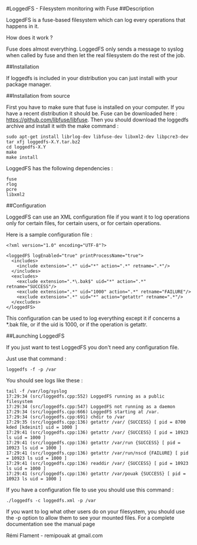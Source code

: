 #LoggedFS - Filesystem monitoring with Fuse
##Description

LoggedFS is a fuse-based filesystem which can log every operations that happens in it. 

How does it work ?

Fuse does almost everything. LoggedFS only sends a message to syslog when called by fuse and then let the real filesystem do the rest of the job.

##Installation

If loggedfs is included in your distribution you can just install with your package manager.

##Installation from source


First you have to make sure that fuse is installed on your computer. 
If you have a recent distribution it should be. Fuse can be downloaded here : https://github.com/libfuse/libfuse.
Then you should download the loggedfs archive and install it with the make command :

    sudo apt-get install librlog-dev libfuse-dev libxml2-dev libpcre3-dev
    tar xfj loggedfs-X.Y.tar.bz2
    cd loggedfs-X.Y
    make
    make install
    
LoggedFS has the following dependencies :

    fuse
    rlog
    pcre
    libxml2

##Configuration

LoggedFS can use an XML configuration file if you want it to log operations only for certain files, for certain users, or for certain operations.

Here is a sample configuration file :

    <?xml version="1.0" encoding="UTF-8"?>
    
    <loggedFS logEnabled="true" printProcessName="true">
      <includes>
        <include extension=".*" uid="*" action=".*" retname=".*"/>
      </includes>
      <excludes>
        <exclude extension=".*\.bak$" uid="*" action=".*" retname="SUCCESS"/>
        <exclude extension=".*" uid="1000" action=".*" retname="FAILURE"/>
        <exclude extension=".*" uid="*" action="getattr" retname=".*"/>
      </excludes>
    </loggedFS>

This configuration can be used to log everything except it if concerns a *.bak file, or if the uid is 1000, or if the operation is getattr.

##Launching LoggedFS

If you just want to test LoggedFS you don't need any configuration file.
 
Just use that command :

    loggedfs -f -p /var

You should see logs like these :

    tail -f /var/log/syslog
    17:29:34 (src/loggedfs.cpp:552) LoggedFS running as a public filesystem
    17:29:34 (src/loggedfs.cpp:547) LoggedFS not running as a daemon
    17:29:34 (src/loggedfs.cpp:666) LoggedFS starting at /var.
    17:29:34 (src/loggedfs.cpp:691) chdir to /var
    17:29:35 (src/loggedfs.cpp:136) getattr /var/ {SUCCESS} [ pid = 8700 kded [kdeinit] uid = 1000 ]
    17:29:41 (src/loggedfs.cpp:136) getattr /var/ {SUCCESS} [ pid = 10923 ls uid = 1000 ]
    17:29:41 (src/loggedfs.cpp:136) getattr /var/run {SUCCESS} [ pid = 10923 ls uid = 1000 ]
    17:29:41 (src/loggedfs.cpp:136) getattr /var/run/nscd {FAILURE} [ pid = 10923 ls uid = 1000 ]
    17:29:41 (src/loggedfs.cpp:136) readdir /var/ {SUCCESS} [ pid = 10923 ls uid = 1000 ]
    17:29:41 (src/loggedfs.cpp:136) getattr /var/pouak {SUCCESS} [ pid = 10923 ls uid = 1000 ]

If you have a configuration file to use you should use this command :

    ./loggedfs -c loggedfs.xml -p /var

If you want to log what other users do on your filesystem, you should use the -p option to allow them to see your mounted files. For a complete documentation see the manual page

Rémi Flament - remipouak at gmail.com